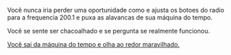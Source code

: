 Você nunca iria perder uma oportunidade como e ajusta os botoes do radio para a frequencia 200.1
e puxa as alavancas de sua máquina do tempo.

Você se sente ser chacoalhado e se pergunta se realmente funcionou.

[Você sai da máquina do tempo e olha ao redor maravilhado.](sai/sai.md)